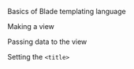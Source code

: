 Basics of Blade templating language

Making a view

Passing data to the view

Setting the `<title>`

